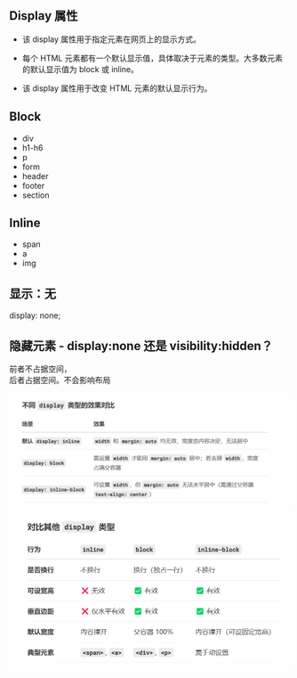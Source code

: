 ## Display 属性

- 该 display 属性用于指定元素在网页上的显示方式。

- 每个 HTML 元素都有一个默认显示值，具体取决于元素的类型。大多数元素的默认显示值为 block 或 inline。

- 该 display 属性用于改变 HTML 元素的默认显示行为。

## Block

- div
- h1-h6
- p
- form
- header
- footer
- section

## Inline

- span
- a
- img

## 显示：无

display: none;

## 隐藏元素 - display:none 还是 visibility:hidden？

前者不占据空间，  
后者占据空间。不会影响布局

![alt text](不同display类型.png)
![alt text](不同display类型2.png)
